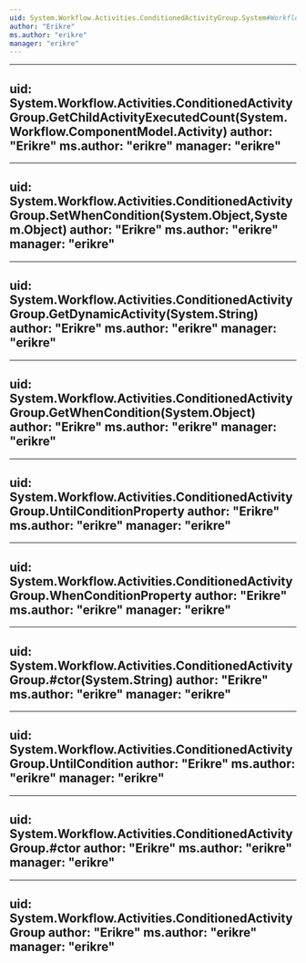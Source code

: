 ```yaml
---
uid: System.Workflow.Activities.ConditionedActivityGroup.System#Workflow#ComponentModel#IActivityEventListener{System#Workflow#ComponentModel#ActivityExecutionStatusChangedEventArgs}#OnEvent(System.Object,System.Workflow.ComponentModel.ActivityExecutionStatusChangedEventArgs)
author: "Erikre"
ms.author: "erikre"
manager: "erikre"
---
```


---
uid: System.Workflow.Activities.ConditionedActivityGroup.GetChildActivityExecutedCount(System.Workflow.ComponentModel.Activity)
author: "Erikre"
ms.author: "erikre"
manager: "erikre"
---

---
uid: System.Workflow.Activities.ConditionedActivityGroup.SetWhenCondition(System.Object,System.Object)
author: "Erikre"
ms.author: "erikre"
manager: "erikre"
---

---
uid: System.Workflow.Activities.ConditionedActivityGroup.GetDynamicActivity(System.String)
author: "Erikre"
ms.author: "erikre"
manager: "erikre"
---

---
uid: System.Workflow.Activities.ConditionedActivityGroup.GetWhenCondition(System.Object)
author: "Erikre"
ms.author: "erikre"
manager: "erikre"
---

---
uid: System.Workflow.Activities.ConditionedActivityGroup.UntilConditionProperty
author: "Erikre"
ms.author: "erikre"
manager: "erikre"
---

---
uid: System.Workflow.Activities.ConditionedActivityGroup.WhenConditionProperty
author: "Erikre"
ms.author: "erikre"
manager: "erikre"
---

---
uid: System.Workflow.Activities.ConditionedActivityGroup.#ctor(System.String)
author: "Erikre"
ms.author: "erikre"
manager: "erikre"
---

---
uid: System.Workflow.Activities.ConditionedActivityGroup.UntilCondition
author: "Erikre"
ms.author: "erikre"
manager: "erikre"
---

---
uid: System.Workflow.Activities.ConditionedActivityGroup.#ctor
author: "Erikre"
ms.author: "erikre"
manager: "erikre"
---

---
uid: System.Workflow.Activities.ConditionedActivityGroup
author: "Erikre"
ms.author: "erikre"
manager: "erikre"
---
